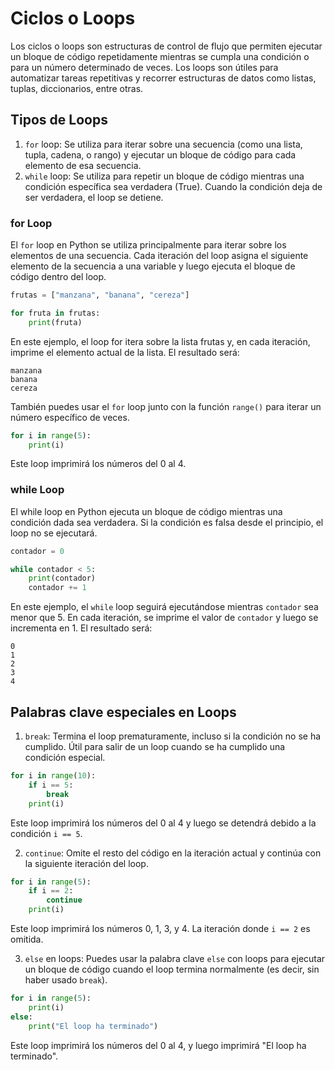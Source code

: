 # Ciclos o Loops

Los ciclos o loops son estructuras de control de flujo que permiten ejecutar un bloque de código repetidamente mientras se cumpla una condición o para un número determinado de veces. Los loops son útiles para automatizar tareas repetitivas y recorrer estructuras de datos como listas, tuplas, diccionarios, entre otras.

## Tipos de Loops

1. `for` loop: Se utiliza para iterar sobre una secuencia (como una lista, tupla, cadena, o rango) y ejecutar un bloque de código para cada elemento de esa secuencia.
2. `while` loop: Se utiliza para repetir un bloque de código mientras una condición específica sea verdadera (True). Cuando la condición deja de ser verdadera, el loop se detiene.

### for Loop

El `for` loop en Python se utiliza principalmente para iterar sobre los elementos de una secuencia. Cada iteración del loop asigna el siguiente elemento de la secuencia a una variable y luego ejecuta el bloque de código dentro del loop.

```python
frutas = ["manzana", "banana", "cereza"]

for fruta in frutas:
    print(fruta)
```

En este ejemplo, el loop for itera sobre la lista frutas y, en cada iteración, imprime el elemento actual de la lista. El resultado será:

```text
manzana
banana
cereza
```

También puedes usar el `for` loop junto con la función `range()` para iterar un número específico de veces.

```python
for i in range(5):
    print(i)
```

Este loop imprimirá los números del 0 al 4.

### while Loop

El while loop en Python ejecuta un bloque de código mientras una condición dada sea verdadera. Si la condición es falsa desde el principio, el loop no se ejecutará.

```python
contador = 0

while contador < 5:
    print(contador)
    contador += 1
```

En este ejemplo, el `while` loop seguirá ejecutándose mientras `contador` sea menor que 5. En cada iteración, se imprime el valor de `contador` y luego se incrementa en 1. El resultado será:

```text
0
1
2
3
4
```

## Palabras clave especiales en Loops

1. `break`: Termina el loop prematuramente, incluso si la condición no se ha cumplido. Útil para salir de un loop cuando se ha cumplido una condición especial.

```python
for i in range(10):
    if i == 5:
        break
    print(i)
```

Este loop imprimirá los números del 0 al 4 y luego se detendrá debido a la condición `i == 5`.

2. `continue`: Omite el resto del código en la iteración actual y continúa con la siguiente iteración del loop.

```python
for i in range(5):
    if i == 2:
        continue
    print(i)
```

Este loop imprimirá los números 0, 1, 3, y 4. La iteración donde `i == 2` es omitida.

3. `else` en loops: Puedes usar la palabra clave `else` con loops para ejecutar un bloque de código cuando el loop termina normalmente (es decir, sin haber usado `break`).

```python
for i in range(5):
    print(i)
else:
    print("El loop ha terminado")
```

Este loop imprimirá los números del 0 al 4, y luego imprimirá "El loop ha terminado".